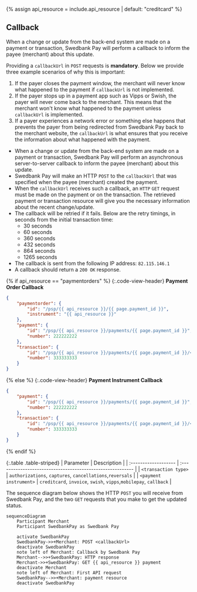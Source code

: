 {% assign api_resource = include.api_resource | default: "creditcard" %}

## Callback

When a change or update from the back-end system are made on a payment or
transaction, Swedbank Pay will perform a callback to inform the payee (merchant)
about this update.

Providing a `callbackUrl` in `POST` requests is **mandatory**. Below we provide
three example scenarios of why this is important:

1.  If the payer closes the payment window, the merchant will never know what
    happened to the payment if `callbackUrl` is not implemented.
2.  If the payer stops up in a payment app such as Vipps or Swish, the payer
    will never come back to the merchant. This means that the merchant won't know what
    happened to the payment unless `callbackUrl` is implemented.
3.  If a payer experiences a network error or something else happens that
    prevents the payer from being redirected from Swedbank Pay back to the
    merchant website, the `callbackUrl` is what ensures that you receive the
    information about what happened with the payment.

*   When a change or update from the back-end system are made on a payment or
    transaction, Swedbank Pay will perform an asynchronous server-to-server
    callback to inform the payee (merchant) about this update.
*   Swedbank Pay will make an HTTP `POST` to the `callbackUrl` that was specified
    when the payee (merchant) created the payment.
*   When the `callbackUrl` receives such a callback, an `HTTP` `GET` request must
    be made on the payment or on the transaction. The retrieved payment or
    transaction resource will give you the necessary information about the recent
    change/update.
*   The callback will be retried if it fails. Below are the retry timings, in
    seconds from the initial transaction time:
    *   30 seconds
    *   60 seconds
    *   360 seconds
    *   432 seconds
    *   864 seconds
    *   1265 seconds
*   The callback is sent from the following IP address: `82.115.146.1`
*   A callback should return a `200 OK` response.

{% if api_resource == "paymentorders" %}
{:.code-view-header}
**Payment Order Callback**

```json
{
    "paymentorder": {
        "id": "/psp/{{ api_resource }}/{{ page.payment_id }}",
        "instrument": "{{ api_resource }}"
    },
    "payment": {
        "id": "/psp/{{ api_resource }}/payments/{{ page.payment_id }}",
        "number": 222222222
    },
    "transaction": {
        "id": "/psp/{{ api_resource }}/payments/{{ page.payment_id }}/<transaction type>/{{ page.transaction_id }}",
        "number": 333333333
    }
}
```

{% else %}
{:.code-view-header}
**Payment Instrument Callback**

```json
{
    "payment": {
        "id": "/psp/{{ api_resource }}/payments/{{ page.payment_id }}",
        "number": 222222222
    },
    "transaction": {
        "id": "/psp/{{ api_resource }}/payments/{{ page.payment_id }}/<transaction type>/{{ page.transaction_id }}",
        "number": 333333333
    }
}
```

{% endif %}

{:.table .table-striped}
| Parameter            | Description                                                |
| :------------------- | :--------------------------------------------------------- |
| `<transaction type>` | `authorizations`, `captures`, `cancellations`,`reversals` |
| `<payment instrument>` | `creditcard`, `invoice`, `swish`, `vipps`,`mobilepay`, `callback` |

The sequence diagram below shows the HTTP `POST` you will receive from Swedbank
Pay, and the two `GET` requests that you make to get the updated status.

```mermaid
sequenceDiagram
    Participant Merchant
    Participant SwedbankPay as Swedbank Pay

    activate SwedbankPay
    SwedbankPay->>+Merchant: POST <callbackUrl>
    deactivate SwedbankPay
    note left of Merchant: Callback by Swedbank Pay
    Merchant-->>+SwedbankPay: HTTP response
    Merchant->>+SwedbankPay: GET {{ api_resource }} payment
    deactivate Merchant
    note left of Merchant: First API request
    SwedbankPay-->>+Merchant: payment resource
    deactivate SwedbankPay
```
